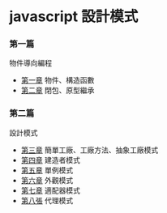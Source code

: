 # javascript 設計模式

### 第一篇

物件導向編程

* [第一章](https://github.com/johnnywang1994/design-pattern-learning/tree/master/CH1) 物件、構造函數
* [第二章](https://github.com/johnnywang1994/design-pattern-learning/tree/master/CH2) 閉包、原型繼承


### 第二篇

設計模式

* [第三章](https://github.com/johnnywang1994/design-pattern-learning/tree/master/CH3) 簡單工廠、工廠方法、抽象工廠模式
* [第四章](https://github.com/johnnywang1994/design-pattern-learning/tree/master/CH4) 建造者模式
* [第五章](https://github.com/johnnywang1994/design-pattern-learning/tree/master/CH5) 單例模式
* [第六章](https://github.com/johnnywang1994/design-pattern-learning/tree/master/CH6) 外觀模式
* [第七章](https://github.com/johnnywang1994/design-pattern-learning/tree/master/CH7) 適配器模式
* [第八張](https://github.com/johnnywang1994/design-pattern-learning/tree/master/CH8) 代理模式